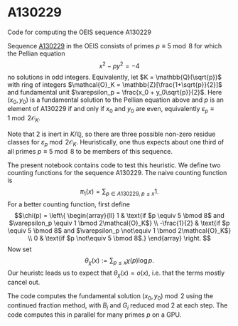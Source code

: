 # A130229
Code for computing the OEIS sequence A130229

Sequence <a href="https://oeis.org/A130229">A130229</a> in the OEIS consists of primes $p \equiv 5 \bmod 8$ for which the Pellian equation 
$$
x^2 - p y^2 = -4
$$
no solutions in odd integers. Equivalently, let $K = \mathbb{Q}(\sqrt{p})$ with ring of integers $\mathcal{O}_K = \mathbb{Z}[\frac{1+\sqrt{p}}{2}]$ and fundamental unit $\varepsilon_p = \frac{x_0 + y_0\sqrt{p}}{2}$. Here $(x_0, y_0)$ is a fundamental solution to the Pellian equation above and $p$ is an element of A130229 if and only if $x_0$ and $y_0$ are even, equivalently $\varepsilon_p \equiv 1 \bmod 2\mathcal{O}_K$. 

Note that $2$ is inert in $K/\mathbb{Q}$, so there are three possible non-zero residue classes for $\varepsilon_p \bmod 2\mathcal{O}_K$. Heuristically, one thus expects about one third of all primes $p \equiv 5 \bmod 8$ to be members of this sequence.

The present notebook contains code to test this heuristic. We define two counting functions for the sequence A130229. The naive counting function is
$$\pi_1(x) = \sum_{p\in A130229, \; p\leq x} 1.$$
For a better counting function, first define
$$\chi(p) = \left\{ \begin{array}{ll} 
1 & \text{if $p \equiv 5 \bmod 8$ and $\varepsilon_p \equiv 1 \bmod 2\mathcal{O}_K$} \\
-\frac{1}{2} & \text{if $p \equiv 5 \bmod 8$ and $\varepsilon_p \not\equiv 1 \bmod 2\mathcal{O}_K$} \\
0 & \text{if $p \not\equiv 5 \bmod 8$.}
\end{array}
\right.
$$
Now set 
$$
\theta_\chi(x) := \sum_{p \leq x} \chi(p)\log p.
$$
Our heuristc leads us to expect that $\theta_\chi(x) = o(x)$, i.e. that the terms mostly cancel out.

The code computes the fundamental solution $(x_0, y_0) \bmod 2$ using the continued fraction method, with $B_i$ and $G_i$ reduced mod 2 at each step. The code computes this in parallel for many primes $p$ on a GPU. 
